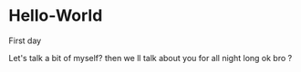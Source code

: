 # Hello-World
First day

Let's talk a bit of myself? then we ll talk about you for all night long
ok bro ?
